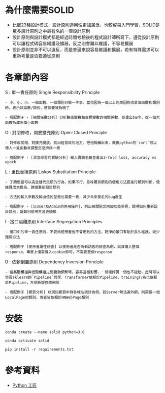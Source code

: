 # 為什麼需要SOLID

* 比起23種設計模式，設計原則適用性更加廣泛，也較容易入門學習，SOLID是眾多設計原則之中最有名的一個設計原則
* 設計原則與設計模式都是經過時間考驗後的程式設計師所寫下，遵從設計原則可以讓程式碼容易維護及擴展，反之則會難以維護，不容易擴展
* 設計原則並非不可以違反，而是普遍來說容易維護和擴展，若有特殊需求可以重新考量是否要遵從原則

# 各章節內容

S : 單一責任原則 Single Responsibility Principle

    - 小、小、小，一個函數、一個類別只做一件事，當你因為一個以上的原因修改某個函數和類別時，表示該函數/類別，應該要被拆開了

    - 搭配例子 - [相關係數分析] 分析數值變數和目標變數的相關係數，並畫出barh，從一個大函數拆成三個小函數

O : 封閉修改，開放擴充原則 Open-Closed Principle

    - 對修改關閉，對擴充開放，找出經常改的地方，把他隔離出來，就像python的`sort`可以傳入一隻函數來調整怎麼排序一樣

    - 搭配例子 - [深度學習的實驗分析] 輸入實驗名稱並畫出3-fold loss, accuracy vs epoch

L : 里氏替換原則 Liskov Substitution Principle

    - 子類應當可以完全替代父類的行為，如果不行，意味著該類別的使用方法要進行類別判斷，使維護成本提高，建議重新設計類別

    - 方法的輸入參數及輸出值的型態也需要一致，減少未來莫名的bug產生

    - 搭配例子 - [以User及Admin的停用操作]，列出相關貼文兩個功能舉例，說明如何重新設計類別，讓類別使用方法更順暢

I : 接口隔離原則 Interface Segregation Principles

    - 接口中的單一責任原則，不要給使用者他不會用到的方法，乾淨的接口有助於長久維護，減少殭屍方法

    - 搭配例子 [使用者屬性檢查] 以使用者是否為新訪客的檢查為例，與其傳入整個response，事實上僅需傳入cookie即可，不需要整個response

 

D : 依賴倒置原則 Dependency Inversion Principle

    - 當高階模組與低階模組之間變動頻繁時，容易互相影響，一個壞掉另一個也不能動，此時可以學習sklearn的`Pipeline`哲學，Transformer依賴於Pipeline，training行為也依賴於Pipeline，方便新增修改刪除

    - 搭配例子 [網頁分析] 以測試網頁中對各域名統計為例，若Server無法連外網，則需要一個LocalPage的類別，兩者皆依賴於HNWebPage類別

# 安裝

 `conda create --name solid python=3.6`

 `conda activate solid`

 `pip install -r requirements.txt`

# 參考資料

* [Python 工匠](https://github.com/piglei/one-python-craftsman)
